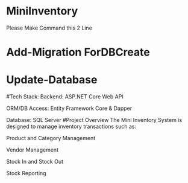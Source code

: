 # MiniInventory
Please Make Command this 2 Line
# Add-Migration ForDBCreate
# Update-Database

#Tech Stack:
Backend: ASP.NET Core Web API

ORM/DB Access: Entity Framework Core & Dapper

Database: SQL Server 
#Project Overview
The Mini Inventory System is designed to manage inventory transactions such as:

Product and Category Management

Vendor Management

Stock In and Stock Out

Stock Reporting

